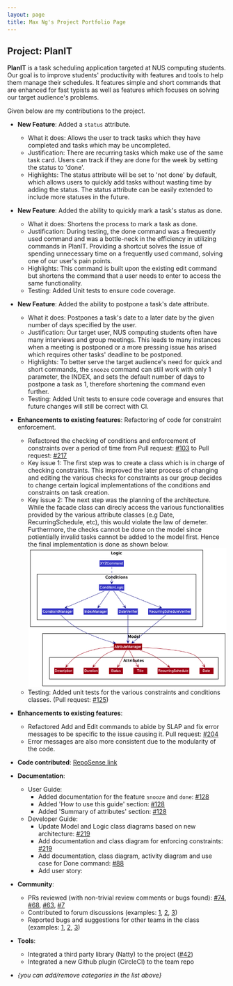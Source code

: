 ```yaml
---
layout: page
title: Max Ng's Project Portfolio Page
---
```


## Project: PlanIT

**PlanIT** is a task scheduling application targeted at NUS computing students. Our goal is to improve students'
productivity with features and tools to help them manage their schedules. It features simple and short commands
that are enhanced for fast typists as well as features which focuses on solving our target audience's problems.

Given below are my contributions to the project.

* **New Feature**: Added a `status` attribute.
  * What it does: Allows the user to track tasks which they have completed and tasks which may be uncompleted.
  * Justification: There are recurring tasks which make use of the same task card. Users can track if they are done for
  the week by setting the status to 'done'.
  * Highlights: The status attribute will be set to 'not done' by default, which allows users to quickly add tasks
  without wasting time by adding the status. The status attribute can be easily extended to include more statuses in 
  the future.


* **New Feature**: Added the ability to quickly mark a task's status as done.
    * What it does: Shortens the process to mark a task as done.
    * Justification: During testing, the done command was a frequently used command and was a bottle-neck in the
    efficiency in utilizing commands in PlanIT. Providing a shortcut solves the issue of spending unnecessary time on
    a frequently used command, solving one of our user's pain points.
    * Highlights: This command is built upon the existing edit command but shortens the command that a user needs to
    enter to access the same functionality.
    * Testing: Added Unit tests to ensure code coverage.
    
    
* **New Feature**: Added the ability to postpone a task's date attribute.
    * What it does: Postpones a task's date to a later date by the given number of days specified by the user.
    * Justification: Our target user, NUS computing students often have many interviews and group meetings. This leads
    to many instances when a meeting is postponed or a more pressing issue has arised which requires other tasks'
    deadline to be postponed.
    * Highlights: To better serve the target audience's need for quick and short commands, the `snooze` command can
    still work with only 1 parameter, the INDEX, and sets the default number of days to postpone a task as 1, therefore
    shortening the command even further.
    * Testing: Added Unit tests to ensure code coverage and ensures that future changes will still be correct with CI.
    
    
* **Enhancements to existing features**: Refactoring of code for constraint enforcement.
    * Refactored the checking of conditions and enforcement of constraints over a period of time from 
    Pull request: [\#103](https://github.com/AY2021S2-CS2103T-T10-2/tp/pull/103) to
    Pull request: [\#217](https://github.com/AY2021S2-CS2103T-T10-2/tp/pull/217)
    * Key issue 1: The first step was to create a class which is in charge of checking constraints. This improved the
    later process of changing and editing the various checks for constraints as our group decides to change certain
    logical implementations of the conditions and constraints on task creation.
    * Key issue 2: The next step was the planning of the architecture. While the facade class can direcly access the 
    various functionalities provided by the various attribute classes (e.g Date, RecurringSchedule, etc), this would
    violate the law of demeter. Furthermore, the checks cannot be done on the model since potientially invalid tasks
    cannot be added to the model first. Hence the final implementation is done as shown below.
    ![ConditionClassDiagram](../images/ConditionClassDiagram.png)
    * Testing: Added unit tests for the various constraints and conditions classes. (Pull request: [\#125](https://github.com/AY2021S2-CS2103T-T10-2/tp/pull/125))
    
* **Enhancements to existing features**:
    * Refactored Add and Edit commands to abide by SLAP and fix error messages to be specific to the issue causing it.
    Pull request: [\#204](https://github.com/AY2021S2-CS2103T-T10-2/tp/pull/204)
    * Error messages are also more consistent due to the modularity of the code.
        
    
* **Code contributed**: [RepoSense link](https://nus-cs2103-ay2021s2.github.io/tp-dashboard/?search=&sort=groupTitle&sortWithin=title&timeframe=commit&mergegroup=&groupSelect=groupByRepos&breakdown=true&checkedFileTypes=docs~functional-code~test-code~other&since=&tabOpen=true&tabType=authorship&tabAuthor=maxxng&tabRepo=AY2021S2-CS2103T-T10-2%2Ftp%5Bmaster%5D&authorshipIsMergeGroup=false&authorshipFileTypes=docs~functional-code~test-code~other&authorshipIsBinaryFileTypeChecked=false)


* **Documentation**:
  * User Guide:
    * Added documentation for the feature `snooze` and `done`: [\#128](https://github.com/AY2021S2-CS2103T-T10-2/tp/pull/128)
    * Added 'How to use this guide' section: [\#128](https://github.com/AY2021S2-CS2103T-T10-2/tp/pull/128)
    * Added 'Summary of attributes' section: [\#128](https://github.com/AY2021S2-CS2103T-T10-2/tp/pull/128)
  * Developer Guide:
    * Update Model and Logic class diagrams based on new architecture: [\#219](https://github.com/AY2021S2-CS2103T-T10-2/tp/pull/219)
    * Add documentation and class diagram for enforcing constraints: [\#219](https://github.com/AY2021S2-CS2103T-T10-2/tp/pull/219)
    * Add documentation, class diagram, activity diagram and use case for Done command: [\#88](https://github.com/AY2021S2-CS2103T-T10-2/tp/pull/88)
    * Add user story: 
    
* **Community**:
  * PRs reviewed (with non-trivial review comments or bugs found): 
  [\#74](https://github.com/AY2021S2-CS2103T-T10-2/tp/pull/74), 
  [\#68](https://github.com/AY2021S2-CS2103T-T10-2/tp/pull/68), 
  [\#63](https://github.com/AY2021S2-CS2103T-T10-2/tp/pull/63), 
  [\#7](https://github.com/AY2021S2-CS2103T-T10-2/tp/pull/7)
  * Contributed to forum discussions (examples: [1](https://github.com/nus-cs2103-AY2021S2/forum/issues/263), [2](https://github.com/nus-cs2103-AY2021S2/forum/issues/143), [3](https://github.com/nus-cs2103-AY2021S2/forum/issues/122))
  * Reported bugs and suggestions for other teams in the class (examples: [1](https://github.com/maxxng/ped/issues/1), [2](https://github.com/maxxng/ped/issues/3), [3](https://github.com/maxxng/ped/issues/6))

* **Tools**:
  * Integrated a third party library (Natty) to the project ([\#42]())
  * Integrated a new Github plugin (CircleCI) to the team repo

* _{you can add/remove categories in the list above}_
